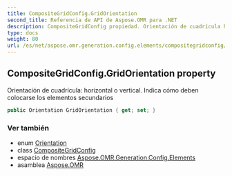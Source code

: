 ```yaml
---
title: CompositeGridConfig.GridOrientation
second_title: Referencia de API de Aspose.OMR para .NET
description: CompositeGridConfig propiedad. Orientación de cuadrícula horizontal o vertical. Indica cómo deben colocarse los elementos secundarios
type: docs
weight: 80
url: /es/net/aspose.omr.generation.config.elements/compositegridconfig/gridorientation/
---
```

## CompositeGridConfig.GridOrientation property

Orientación de cuadrícula: horizontal o vertical. Indica cómo deben colocarse los elementos secundarios

```csharp
public Orientation GridOrientation { get; set; }
```

### Ver también

* enum [Orientation](../../../aspose.omr.generation/orientation/)
* class [CompositeGridConfig](../)
* espacio de nombres [Aspose.OMR.Generation.Config.Elements](../../compositegridconfig/)
* asamblea [Aspose.OMR](../../../)


